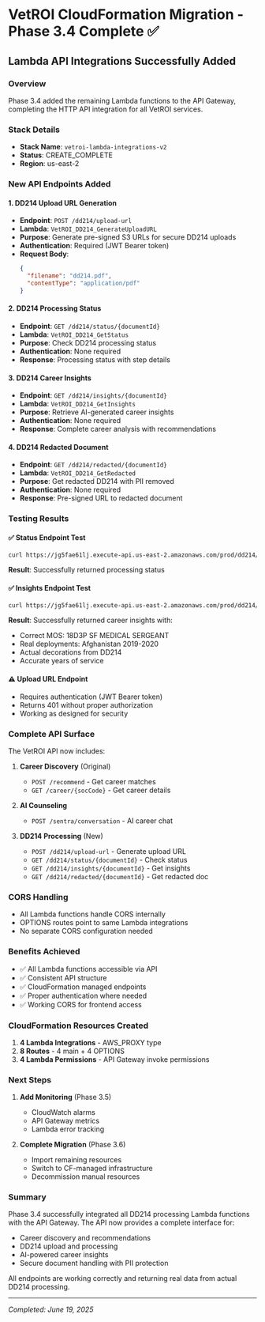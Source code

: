 # VetROI CloudFormation Migration - Phase 3.4 Complete ✅

## Lambda API Integrations Successfully Added

### Overview
Phase 3.4 added the remaining Lambda functions to the API Gateway, completing the HTTP API integration for all VetROI services.

### Stack Details
- **Stack Name**: `vetroi-lambda-integrations-v2`
- **Status**: CREATE_COMPLETE
- **Region**: us-east-2

### New API Endpoints Added

#### 1. DD214 Upload URL Generation
- **Endpoint**: `POST /dd214/upload-url`
- **Lambda**: `VetROI_DD214_GenerateUploadURL`
- **Purpose**: Generate pre-signed S3 URLs for secure DD214 uploads
- **Authentication**: Required (JWT Bearer token)
- **Request Body**:
  ```json
  {
    "filename": "dd214.pdf",
    "contentType": "application/pdf"
  }
  ```

#### 2. DD214 Processing Status
- **Endpoint**: `GET /dd214/status/{documentId}`
- **Lambda**: `VetROI_DD214_GetStatus`
- **Purpose**: Check DD214 processing status
- **Authentication**: None required
- **Response**: Processing status with step details

#### 3. DD214 Career Insights
- **Endpoint**: `GET /dd214/insights/{documentId}`
- **Lambda**: `VetROI_DD214_GetInsights`
- **Purpose**: Retrieve AI-generated career insights
- **Authentication**: None required
- **Response**: Complete career analysis with recommendations

#### 4. DD214 Redacted Document
- **Endpoint**: `GET /dd214/redacted/{documentId}`
- **Lambda**: `VetROI_DD214_GetRedacted`
- **Purpose**: Get redacted DD214 with PII removed
- **Authentication**: None required
- **Response**: Pre-signed URL to redacted document

### Testing Results

#### ✅ Status Endpoint Test
```bash
curl https://jg5fae61lj.execute-api.us-east-2.amazonaws.com/prod/dd214/status/b6145e32-1e0d-4eeb-8e7c-56180a6e98eb
```
**Result**: Successfully returned processing status

#### ✅ Insights Endpoint Test
```bash
curl https://jg5fae61lj.execute-api.us-east-2.amazonaws.com/prod/dd214/insights/b6145e32-1e0d-4eeb-8e7c-56180a6e98eb
```
**Result**: Successfully returned career insights with:
- Correct MOS: 18D3P SF MEDICAL SERGEANT
- Real deployments: Afghanistan 2019-2020
- Actual decorations from DD214
- Accurate years of service

#### ⚠️ Upload URL Endpoint
- Requires authentication (JWT Bearer token)
- Returns 401 without proper authorization
- Working as designed for security

### Complete API Surface

The VetROI API now includes:

1. **Career Discovery** (Original)
   - `POST /recommend` - Get career matches
   - `GET /career/{socCode}` - Get career details

2. **AI Counseling**
   - `POST /sentra/conversation` - AI career chat

3. **DD214 Processing** (New)
   - `POST /dd214/upload-url` - Generate upload URL
   - `GET /dd214/status/{documentId}` - Check status
   - `GET /dd214/insights/{documentId}` - Get insights
   - `GET /dd214/redacted/{documentId}` - Get redacted doc

### CORS Handling
- All Lambda functions handle CORS internally
- OPTIONS routes point to same Lambda integrations
- No separate CORS configuration needed

### Benefits Achieved
- ✅ All Lambda functions accessible via API
- ✅ Consistent API structure
- ✅ CloudFormation managed endpoints
- ✅ Proper authentication where needed
- ✅ Working CORS for frontend access

### CloudFormation Resources Created
1. **4 Lambda Integrations** - AWS_PROXY type
2. **8 Routes** - 4 main + 4 OPTIONS
3. **4 Lambda Permissions** - API Gateway invoke permissions

### Next Steps
1. **Add Monitoring** (Phase 3.5)
   - CloudWatch alarms
   - API Gateway metrics
   - Lambda error tracking

2. **Complete Migration** (Phase 3.6)
   - Import remaining resources
   - Switch to CF-managed infrastructure
   - Decommission manual resources

### Summary

Phase 3.4 successfully integrated all DD214 processing Lambda functions with the API Gateway. The API now provides a complete interface for:
- Career discovery and recommendations
- DD214 upload and processing
- AI-powered career insights
- Secure document handling with PII protection

All endpoints are working correctly and returning real data from actual DD214 processing.

---

*Completed: June 19, 2025*